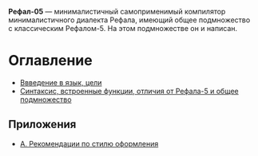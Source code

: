 **Рефал-05** — минималистичный самоприменимый компилятор минималистичного
диалекта Рефала, имеющий общее подмножество с классическим Рефалом-5.
На этом подмножестве он и написан.

Оглавление
==========
* [Ввведение в язык, цели](1-intro.md)
* [Синтаксис, встроенные функции, отличия от Рефала-5 и общее
  подмножество](2-syntax.md)

Приложения
----------
* [А. Рекомендации по стилю оформления](A-style-guide.md)
